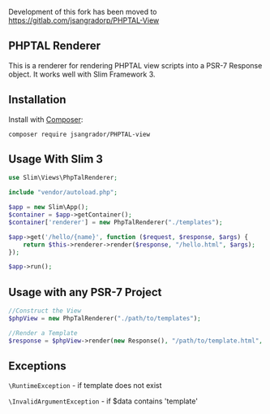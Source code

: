 Development of this fork has been moved to https://gitlab.com/jsangradorp/PHPTAL-View

## PHPTAL Renderer

This is a renderer for rendering PHPTAL view scripts into a PSR-7 Response object. It works well with Slim Framework 3.

## Installation

Install with [Composer](http://getcomposer.org):

    composer require jsangrador/PHPTAL-view

## Usage With Slim 3

```php
use Slim\Views\PhpTalRenderer;

include "vendor/autoload.php";

$app = new Slim\App();
$container = $app->getContainer();
$container['renderer'] = new PhpTalRenderer("./templates");

$app->get('/hello/{name}', function ($request, $response, $args) {
    return $this->renderer->render($response, "/hello.html", $args);
});

$app->run();
```

## Usage with any PSR-7 Project
```php
//Construct the View
$phpView = new PhpTalRenderer("./path/to/templates");

//Render a Template
$response = $phpView->render(new Response(), "/path/to/template.html", $yourData);
```

## Exceptions
`\RuntimeException` - if template does not exist

`\InvalidArgumentException` - if $data contains 'template'
